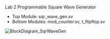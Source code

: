 Lab 2 Programmable Square Wave Generator
- Top Module: sqr_wave_gen.sv
- Bottom Modules: mod_counter.sv, t_flipflop.sv

![BlockDiagram_SqrWaveGen](https://github.com/user-attachments/assets/3936ee96-213e-47e3-a541-b37e8b903871)


